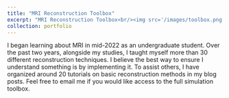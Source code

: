 ```yaml
---
title: "MRI Reconstruction Toolbox"
excerpt: "MRI Reconstruction Toolbox<br/><img src='/images/toolbox.png'>"
collection: portfolio
---
```


I began learning about MRI in mid-2022 as an undergraduate student. Over the past two years, alongside my studies, I taught myself more than 30 different reconstruction techniques. I believe the best way to ensure I understand something is by implementing it. To assist others, I have organized around 20 tutorials on basic reconstruction methods in my blog posts. Feel free to email me if you would like access to the full simulation toolbox.